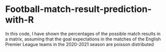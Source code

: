 # Football-match-result-prediction-with-R

In this code, I have shown the percentages of the possible match results in a matrix, assuming that the goal expectations in the matches of the English Premier League teams in the 2020-2021 season are poisson distributed
